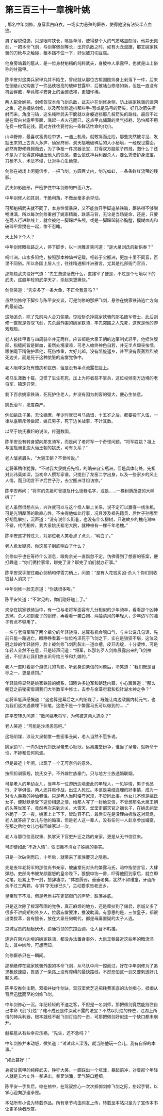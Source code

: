 # 第三百三十一章槐叶姚
,  那名中年剑修，身穿素白麻衣，一场实力悬殊的厮杀，使得他没有沾染半点血迹。
   男子容貌俊逸，只是眼眸狭长，嘴唇单薄，使得整个人的气质略显刻薄。他并无佩剑，一把本命飞剑，与剑客佩剑等长，出窍杀敌之时，如有火龙盘踞，那支姚家铁骑的刀枪与之触碰，根本挡不住一下，好似被刀切豆腐。
   他身旁站着的扈从，是一位身材魁梧的纯粹武夫，身披神人承露甲，也就是山上俗称的甘露甲。
   陈平安对这类兵家甲丸并不陌生，曾经就从那位古榆国国师身上剥落下一件，后来在倒悬山又购置了一件品秩极高的破碎甘露甲，后被陆台修缮如新，但是一直没有机会穿戴，毕竟陈平安身上的金醴法袍，更加珍稀。
   两人配合娴熟，剑修驾驭本命飞剑杀敌，武夫护在剑修身侧，防止姚家铁骑的漏网之鱼，近身搏杀剑修，以及帮剑修遮挡那些手-弩或是马弓的箭矢，好几次箭矢攒射而来，角度刁钻，这名纯粹武夫干脆就以身躯遮挡那几枝箭矢的路线，最后不过是在雪白甘露甲表面，溅起一点火花而已，这点甲丸储藏的灵气损耗，恐怕都不用花费一枚雪花钱，而对方往往要付出一条鲜活性命的代价。
   山泽野修，最喜欢富贵险中求，一遇上机缘，就敢铤而走险，那些突然被寻见、发掘出来的上古真人茅庐、仙家府邸、洞天福地破碎后的大小秘境，一经现世露面，必然有野修蜂拥而去，为了争抢一件灵器法宝，打得双方脑浆子四溅，图什么？还不是为了获得这种碾压他人的快感，要么依仗神兵利器杀人，要么凭借护身法宝，刀枪不入，术法不侵，让对手心生绝望。
   剑修在战场上闲庭信步，一把飞剑，方圆百丈内，剑光如虹，一条条鲜红流萤的残影。
   武夫如影随形，严密护住中年剑修的四面八方。
   中年剑修人如其剑，干脆利落，不做丝毫多余举动。
   可那魁梧武夫就不同了，本身性情暴戾，又不能放开手脚追杀铁骑，厮杀得不够酣畅淋漓，所以每次剑修重创了姚家精骑，跌落马背，无论是当场毙命，还是，只要在两人行进路线上，就会被他一脚踩烂头颅，或是一脚踩凹骑卒胸膛，模糊血肉和破碎甲胄搅在一起，惨不忍睹。
   天上掉下个人？
   中年剑修眼拦路之人，停下脚步，以一洲雅言笑问道：“是大泉刘氏的新供奉？”
   桐叶洲，山水多阻绝，按照那本神仙书记载，相较于宝瓶洲，更加十里不同音，百里不同俗。所以各国上层人士，往往精通桐叶洲雅言，尤其是礼部衙门官员，
   那魁梧武夫没好气道：“先生费这话做什么，直接宰了便是，不过是个七境以下的武夫，这般年轻的武学天才，杀起来更痛快。”
   剑修笑道：“凭空多了一条大鱼，不正合我意吗？”
   虽然剑修停下脚步与陈平安交谈，可是剑修的那把飞剑，悬停在姚家铁骑逃亡方向的最前边。
   这场追杀，除了先前两人合力偷袭，惊险斩杀掉姚家铁骑的那名随军修士，此后剑修一直就是驾驭飞剑，先杀最外围的姚家铁骑，率先突围之人先死，这就是他的游戏规矩。
   老人披挂甲胄与四周骑卒并无两样，应该都是大泉王朝的边军制式轻甲，他捂住腹部，指缝间皆是鲜血，虽然处境凄凉，可老人始终神色自若，并无半点颓丧怯懦。哪怕麾下精锐护着他，死伤惨重，大好儿郎，没有凯旋返乡，甚至没有轰轰烈烈战死边关，而是死于这种肮脏的庙堂党争中。
   老人眼眸深处有愧疚和哀伤，但是没有半点流露在脸上。
   戎马生涯数十载，见惯了生生死死，加上为将者慈不掌兵，这位权倾南方边境的老将军，镇定异常。
   剩下百余姚家铁骑，死死护住老人，并没有因为刺客的强大，便心生怯意。
   姚氏治军，法度森严。
   例如姚氏子弟，无论嫡庶，年少时就已弓马熟谙，十五岁之后，都要投军入伍，一律从底层斥候做起，姚氏男子，死于边关战事，不计其数。
   以至于姚氏寡妇的说法，传遍数国。
   陈平安没有转身望向那支骑军，而是问了老将军一个奇怪问题，“将军姓姚？祖上与宝瓶洲北边大骊王朝的姚氏，可有关系？”
   老人皱紧眉头，“大骊王朝？不曾听说。”
   老将军稍作犹豫，“不过我大泉姚氏先祖，的确来自宝瓶洲，但是具体何处，先祖对此讳莫如深，当初命人撰写家谱，只提到了龙窑二字出身，以及一些家乡的风土人情。而且明言不许后世子孙，去宝瓶洲寻祖访宗。”
   陈平安再问：“将军的先祖可曾提及什么街巷名字，或是……一棵树荫茂盛的大柳树？”
   老人虽然很想点头，兴许就可以与这个怪人攀上关系，说不定可以赢得一线生机，可是光明磊落的耿直心性，不由得他如此行事，况且涉及祖先籍贯，后世子孙哪里好胡乱攀扯，沉声道：“没有说什么街巷，也没有什么柳树，只说故乡的槐花滋味不错，代代相传，我大泉姚氏祖宅大院，就种植有一棵千年老槐。”
   陈平安这才转过头，对那位老人笑着点了点头，“明白了。”
   老人愈发疑惑，你这孩子到底明白了什么？
   剑修似乎也在等待什么消息，眼角余光一直飘忽不定，仿佛得到了想要的答案，便打趣道：“你们俩拉家常，聊完了没？聊完了咱们就办正事。”
   陈平安双手按住痴心剑柄和停雪刀柄上，问道：“是有人花钱买凶-杀人？你们则收钱替人消灾？”
   中年剑修一脸无奈道：“你话很多唉。”
   陈平安笑道：“不常见的，你们刚好碰上了。”
   夹杂在姚家铁骑当中，有一位与老将军面容有几分相似的少年骑卒，看看那个凶神恶煞、杀人如割麦子的剑修，再看看一袭白袍、两袖清风的年轻人，少年边军的脑子有点不够用了。
   一名与老将军隔了两个辈分的年轻骁将，总算有机会喘口气，与主公说几句话，先前只能一路逃亡，眼睁睁看着一位位袍泽死于飞剑之下，实在是狼狈不堪，这位及冠之龄的年轻骁将，脸上被剑修飞剑割裂出一道血槽，皮开肉绽，十分凄惨，可是年轻人全然不在意，只是轻声问道：“将军，以那名歹人剑修展露出来的飞剑神通，不应该让我们放出讯号给三爷和九娘的。”
   老人一直盯着那个游侠儿的背影，听到身边亲信的问题后，冷笑道：“我们既是目标之一，更是诱饵。”
   年轻骑将显然是姚家铁骑的嫡系，知晓许多边军和朝廷内幕，小心翼翼道：“那么朝廷之前秘密借调我们大半数军中修士，去参与金璜府君和松针湖水神之争？”
   老将军低声感慨道：“这也算是幕后之人的阳谋了，既能让南边敌国内耗元气，也为我们这次遇袭埋下伏笔。这绝不是一个繁露马氏可以做到的……”
   陈平安转头问道：“敢问姚老将军，为何被这两人追杀？”
   老人笑道：“可能是沙场恩怨吧。”
   这场阴谋，涉及大泉朝堂一些密事丑闻，老人当然不愿多说。
   姚家边军，一向对历代刘氏皇帝忠心耿耿，远离庙堂纷争，谁当了皇帝，就听命于谁，不掺和任何风波。
   但是最近十年间，出现了一个无可奈何的意外。
   按照祖训家规，姚氏女子，不外嫁世族豪门，只与地方士族通婚联姻。
   可是老人的年幼女儿，当年与一位游历边境至此的年轻人，一见钟情，男子也品行、才学俱佳，两人还并肩作战，出生入死过。本该是喜结连理的好事情，成为一对令人羡慕的神仙眷侣。只是老人当时恪守家规，不赞同此事，他女儿不愧是姚氏女子，便默默承受下这份相思之情，给那人写了一封绝交信，不曾想那名大泉王朝的头等世家子，竟然再次来到边关，大雪天，堂堂吏部天官之嫡长子，在姚氏祠堂外跪了一天一夜，姚家上上下下，皆动容不已，最后实在是没理由拆散这对鸳鸯，老人就答应了女儿与他的婚事，但是老人这一辈人，没有任何一人赴京参加婚宴，在那之后他女儿也有回娘家过一次。
   老人与那位位高权重、执掌天下官吏升迁之路的亲家，更是从无书信往来。
   可即便如此“不近人情”，依旧撇不清女子姓姚的事实。
   只是一次破例而已，十年后，就带来了家族覆灭之隐患。
   先是去年老将军的那位尚书亲家，被庙堂死对头的繁露马氏，暗中指使言官，大肆弹劾，吏部尚书被龙颜震怒的皇帝陛下，狠狠申饬一番，吓得他回到家后，就立即动笔，赶紧上书一封，措辞凄凉，“体态孱弱，垂垂老矣，犹然不如稚童，牙齿所余不过三两颗，与‘鲜’字无缘已久”，主动要求告老还乡。
   皇帝陛下不准，但是老尚书在吏部衙门的声势，跌落谷底。
   只是这次除了根深蒂固的党争，真正麻烦的地方，还是牵扯到了储君，京城又多了很多不讲规矩的外乡人，位居庙堂要津，推波助澜。有意思的是，三位皇子，都很出类拔萃，各有擅长，放在大泉任何朝代，都是毋庸置疑的太子人选。
   京城官员的起起伏伏，边陲将领的东跑西调，让人目不暇接。
   连远在南方边境的姚家铁骑，都没办法置身事外，大泉王朝最近这些年的暗流涌动，其中凶险，可想而知。
   剑修厮杀只在一瞬间。
   那柄悬停在姚家铁骑外围的本命飞剑，从马队中间一掠而过，好在中年剑修为了追求极致速度，拣选了一条路上没有障碍的最快路线，不然恐怕这一剑又要刺透好几颗头颅。
   陈平安推剑出鞘，双指并拢作剑诀，驾驭窦紫芝这把耗费家底的法剑痴心，抵御从背后迅猛而至的剑修飞剑。
   中年剑修心一沉，年纪轻轻的不速之客，不但是一名剑师，那把佩剑竟然能挡住自己本命飞剑“灯烛”？难不成还是件深藏不露的法宝？不然以灯烛的锋芒，江湖上所谓的神兵利器，根本就经不起飞剑灯烛的一击，可那把佩剑好似连一个缺口都未崩开。
   魁梧扈从有些幸灾乐祸，“先生，还不急吗？”
   中年剑修并未动怒，微笑道：“试试此人深浅，就当陪他玩一会儿，我有自保的本事。”
   “如此甚好！”
   身披甘露甲的纯粹武夫，狰狞大笑，一脚踩出一个坑洼，暴起前冲，对着那个年轻人就是五六丈外一拳递出，拳罡汹涌，罡气碗口粗细。
   陈平安一手负后，缩在袖中，在驾驭痴心一次次抵御剑修飞剑之际，抬起手臂，以掌心迎向那道拳罡。
  本站所有小说为转载作品，所有章节均由网友上传，转载至本站只是为了宣传本书让更多读者欣赏。